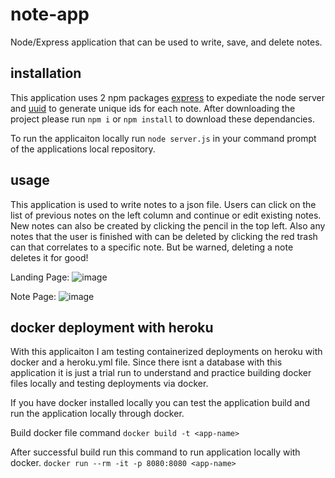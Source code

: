 # note-app
Node/Express application that can be used to write, save, and delete notes.

## installation
This application uses 2 npm packages [express](https://www.npmjs.com/package/express) to expediate the node server and [uuid](https://www.npmjs.com/package/uuid) to generate unique ids for each note. After downloading the project please run `npm i` or `npm install` to download these dependancies.

To run the applicaiton locally run `node server.js` in your command prompt of the applications local repository.

## usage
This application is used to write notes to a json file. Users can click on the list of previous notes on the left column and continue or edit existing notes. New notes can also be created by clicking the pencil in the top left. Also any notes that the user is finished with can be deleted by clicking the red trash can that correlates to a specific note. But be warned, deleting a note deletes it for good! 

Landing Page:
![image](https://user-images.githubusercontent.com/24512590/73115746-746eb000-3ee7-11ea-8132-8aefbdbdd6a7.png)

Note Page:
![image](https://user-images.githubusercontent.com/24512590/73115754-923c1500-3ee7-11ea-92d7-003eb46f444c.png)

## docker deployment with heroku
With this applicaiton I am testing containerized deployments on heroku with docker and a heroku.yml file. Since there isnt a database with this application it is just a trial run to understand and practice building docker files locally and testing deployments via docker.

If you have docker installed locally you can test the application build and run the application locally through docker.

Build docker file command
`docker build -t <app-name>`

After successful build run this command to run application locally with docker.
`docker run --rm -it -p 8080:8080 <app-name>`